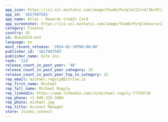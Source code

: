 ```yaml
---
app_icon: https://is1-ssl.mzstatic.com/image/thumb/Purple112/v4/3b/df/3c/3bdf3cff-e38c-6f55-8c6d-b151a6d3fdd5/AppIcon-1x_U007emarketing-0-7-0-85-220.png/1024x1024bb.png
app_id: '1617487581'
app_name: Atlas - Rewards Credit Card
app_screenshot: https://is1-ssl.mzstatic.com/image/thumb/PurpleSource116/v4/00/b9/cf/00b9cf1a-65ee-331e-20ce-e432c1c87676/311ee448-2405-408b-b813-5a75aa520205_Frame_975.png/1284x2778bb.png
category: Finance
country: US
id: Nnou5ZtO-mzV
language: en
most_recent_release: '2024-02-19T00:00:00'
publisher_id: '1617487583'
publisher_name: Exto Inc.
rank: '114'
release_count_in_past_year: '48'
release_count_in_past_year_category: 19
release_count_in_past_year_top_in_category: 31
rep_email: michael.roguly@bitrise.io
rep_first_name: Michael
rep_full_name: Michael Roguly
rep_linkedin: https://www.linkedin.com/in/michael-roguly-77376710
rep_phone: +1 949-233-3404
rep_photo: michael.jpg
rep_title: Account Manager
store: itunes_connect
---
```

